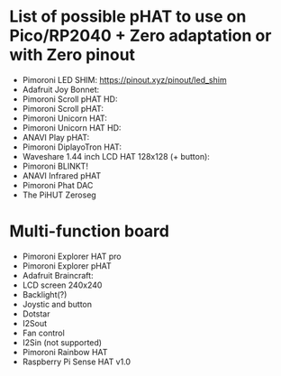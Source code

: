 # List of possible pHAT to use on Pico/RP2040 + Zero adaptation or with Zero pinout

* Pimoroni LED SHIM: https://pinout.xyz/pinout/led_shim
* Adafruit Joy Bonnet:
* Pimoroni Scroll pHAT HD:
* Pimoroni Scroll pHAT:
* Pimoroni Unicorn HAT:
* Pimoroni Unicorn HAT HD:
* ANAVI Play pHAT:
* Pimoroni DiplayoTron HAT:
* Waveshare 1.44 inch LCD HAT 128x128 (+ button):
* Pimoroni BLINKT!
* ANAVI Infrared pHAT
* Pimoroni Phat DAC
* The PiHUT Zeroseg

# Multi-function board

* Pimoroni Explorer HAT pro
* Pimoroni Explorer pHAT
* Adafruit Braincraft:
 * LCD screen 240x240
 * Backlight(?)
 * Joystic and button
 * Dotstar
 * I2Sout
 * Fan control
 * I2Sin (not supported)
* Pimoroni Rainbow HAT
* Raspberry Pi Sense HAT v1.0
